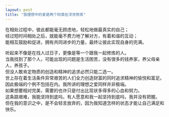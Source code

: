 ```yaml
---
layout: post
title: "我理想中的爱是两个同类在浮世修炼"
---
```

在相处过程中，彼此都能毫无顾虑地，轻松地做最真实的自己；  
经过短时间相处之后，就能毫不费力地了解对方，有着和谐的互动；  
能相互鼓励和促进，拥有共同进步的力量，最终让彼此实现自身的完满。  

听起来不像是在找人过日子，更像是等一个跟我一起修炼的人。  
当我找到了那个人，可能出现的问题是生活困苦，没有很多的钱养家，养父母亲人，养孩子。  
但没人敢肯定物质的创造和精神的追求必然只能二选一。  
世上存在着生活条件异常艰苦的人们全力创造财富的同时追求精神的愉悦和富足。  
因此极端的个例不包括在内。我所讲的理想之爱同样并非极端。  
如果想要相对完美，需要的也许只是付出比现状多得多的心血和努力。  
这条路艰难，我能坚持到底吗，有人愿意和我一起坚持到底吗，我并没有把握。  
但在我的意识之中，是不会轻言放弃的，因为我知道怎样的状态才能让自己满足和快乐。  

							  
		
